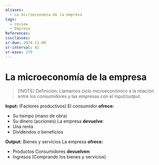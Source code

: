 ```yaml
---
aliases:
  - La microeconomía de la empresa
tags:
  - review
  - Empresa
References: 
cssclasses:
sr-due: 2024-11-08
sr-interval: 42
sr-ease: 270
---
```

# La microeconomía de la empresa

> [!NOTE] Definición: 
> Llamamos ciclo microeconómico a la relación entre los consumidores y las empresas con el input/output.


**Input:** (Factores productivos)
El consumidor **ofrece:**
+ Su tiempo (mano de obra)
+ Su dinero (acciones)
La empresa **devuelve**:
+ Una renta
+ Dividendos o beneficios

**Output:** Bienes y servicios
La empresa **ofrece:** 
+ Productos 
Consumidores **devuelven**: 
+ Ingresos (Comprando los bienes y servicios)
